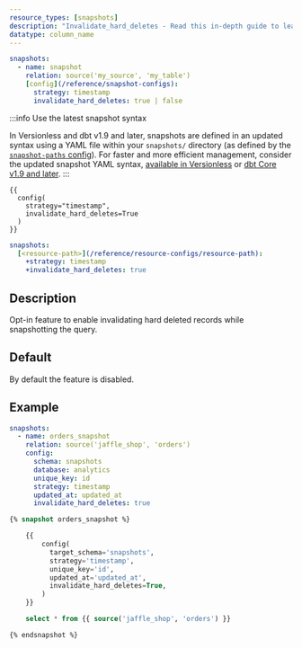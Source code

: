 ```yaml
---
resource_types: [snapshots]
description: "Invalidate_hard_deletes - Read this in-depth guide to learn about configurations in dbt."
datatype: column_name
---
```



<VersionBlock firstVersion="1.9">

<File name='snapshots/<filename>.yml'>

```yaml
snapshots:
  - name: snapshot
    relation: source('my_source', 'my_table')
    [config](/reference/snapshot-configs):
      strategy: timestamp
      invalidate_hard_deletes: true | false
```

</File>


</VersionBlock>

<VersionBlock lastVersion="1.8">

:::info Use the latest snapshot syntax

In Versionless and dbt v1.9 and later, snapshots are defined in an updated syntax using a YAML file within your `snapshots/` directory (as defined by the [`snapshot-paths` config](/reference/project-configs/snapshot-paths)). For faster and more efficient management, consider the updated snapshot YAML syntax, [available in Versionless](/docs/dbt-versions/versionless-cloud) or [dbt Core v1.9 and later](/docs/dbt-versions/core).
:::

<File name='snapshots/<filename>.sql'>

```jinja2
{{
  config(
    strategy="timestamp",
    invalidate_hard_deletes=True
  )
}}

```

</File>
</VersionBlock>

<File name='dbt_project.yml'>

```yml
snapshots:
  [<resource-path>](/reference/resource-configs/resource-path):
    +strategy: timestamp
    +invalidate_hard_deletes: true

```

</File>

## Description
Opt-in feature to enable invalidating hard deleted records while snapshotting the query.


## Default
By default the feature is disabled.

## Example

<VersionBlock firstVersion="1.9">
<File name='snapshots/orders.yml'>

```yaml
snapshots:
  - name: orders_snapshot
    relation: source('jaffle_shop', 'orders')
    config:
      schema: snapshots
      database: analytics
      unique_key: id
      strategy: timestamp
      updated_at: updated_at
      invalidate_hard_deletes: true
  ```
</File>

</VersionBlock>

<VersionBlock lastVersion="1.8">
<File name='snapshots/orders.sql'>

```sql
{% snapshot orders_snapshot %}

    {{
        config(
          target_schema='snapshots',
          strategy='timestamp',
          unique_key='id',
          updated_at='updated_at',
          invalidate_hard_deletes=True,
        )
    }}

    select * from {{ source('jaffle_shop', 'orders') }}

{% endsnapshot %}
```

</File>
</VersionBlock>
